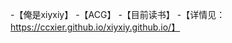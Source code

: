 -【俺是xiyxiy】
-【ACG】
-【目前读书】
-【详情见：https://ccxier.github.io/xiyxiy.github.io/】

<!---
CCXier/CCXier is a ✨ special ✨ repository because its `README.md` (this file) appears on your GitHub profile.
You can click the Preview link to take a look at your changes.
--->
